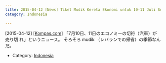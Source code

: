 ```yaml
---
title: 2015-04-12 [News] Tiket Mudik Kereta Ekonomi untuk 10-11 Juli Sudah Ludes 
category: Indonesia

---
```


[2015-04-12] [[Kompas.com]](http://megapolitan.kompas.com/read/2015/04/12/14273521/Tiket.Mudik.Kereta.Ekonomi.untuk.10-11.Juli.Sudah.Ludes)  「7月10日、11日のエコノミーの切符（汽車）が売り切
れ」というニュース。
そろそろ mudik （レバランでの帰省）の季節なんだ。

- Category: [Indonesia](https://merapano.github.io/categories.html#Indonesia)

